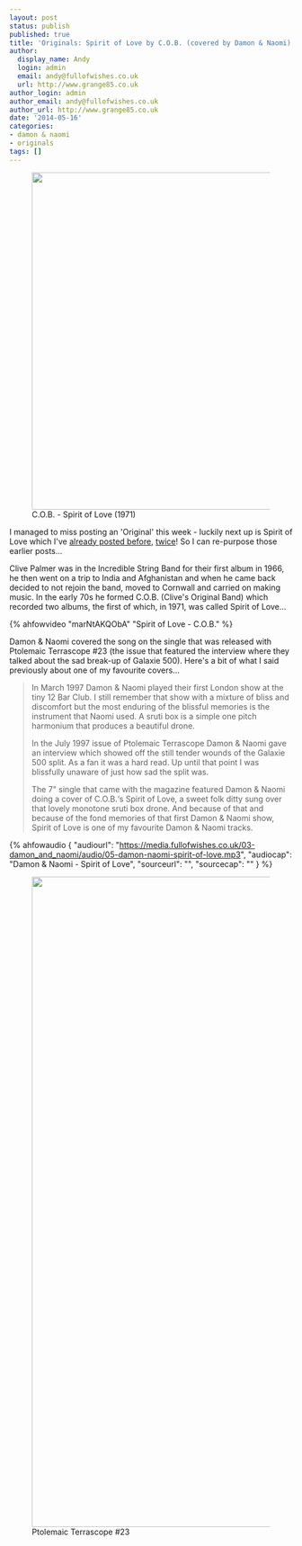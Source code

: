 ```yaml
---
layout: post
status: publish
published: true
title: 'Originals: Spirit of Love by C.O.B. (covered by Damon & Naomi)'
author:
  display_name: Andy
  login: admin
  email: andy@fullofwishes.co.uk
  url: http://www.grange85.co.uk
author_login: admin
author_email: andy@fullofwishes.co.uk
author_url: http://www.grange85.co.uk
date: '2014-05-16'
categories:
- damon & naomi
- originals
tags: []
---
```

<p><figure class="caption aligncenter"><img src="https://media.fullofwishes.co.uk/00-misc/pictures/cob-spirit-of-love.jpg" width="600" height="600" class /><figcaption class="caption-text"> C.O.B. - Spirit of Love (1971)</figcaption></figure>
I managed to miss posting an 'Original' this week - luckily next up is Spirit of Love which I've <a href="/2009/05/20/mp3-lost-tracks-5-damon-naomi-spirit-of-love/" title="Mp3: Lost tracks #5 – Damon & Naomi – Spirit of Love">already posted before</a>, <a href="/2011/11/04/audio-friday-recycling-damon-naomi-spirit-of-love/" title="Audio: Friday recycling: Damon & Naomi – Spirit of Love">twice</a>! So I can re-purpose those earlier posts...</p>
<p>Clive Palmer was in the Incredible String Band for their first album in 1966, he then went on a trip to India and Afghanistan and when he came back decided to not rejoin the band, moved to Cornwall and carried on making music. In the early 70s he formed C.O.B. (Clive's Original Band) which recorded two albums, the first of which, in 1971, was called Spirit of Love...<br />

{% ahfowvideo "marNtAKQObA" "Spirit of Love - C.O.B." %}

<p>Damon & Naomi covered the song on the single that was released with Ptolemaic Terrascope #23 (the issue that featured the interview where they talked about the sad break-up of Galaxie 500). Here's a bit of what I said previously about one of my favourite covers...</p>
<blockquote><p>
In March 1997 Damon & Naomi played their first London show at the tiny 12 Bar Club. I still remember that show with a mixture of bliss and discomfort but the most enduring of the blissful memories is the instrument that Naomi used. A sruti box is a simple one pitch harmonium that produces a beautiful drone.</p>
<p>In the July 1997 issue of Ptolemaic Terrascope Damon & Naomi gave an interview which showed off the still tender wounds of the Galaxie 500 split. As a fan it was a hard read. Up until that point I was blissfully unaware of just how sad the split was.</p>
<p>The 7" single that came with the magazine featured Damon & Naomi doing a cover of C.O.B.‘s Spirit of Love, a sweet folk ditty sung over that lovely monotone sruti box drone. And because of that and because of the fond memories of that first Damon & Naomi show, Spirit of Love is one of my favourite Damon & Naomi tracks.
</p></blockquote>

 {% ahfowaudio {
  "audiourl": "https://media.fullofwishes.co.uk/03-damon_and_naomi/audio/05-damon-naomi-spirit-of-love.mp3",
  "audiocap": "Damon & Naomi - Spirit of Love",
  "sourceurl": "",
  "sourcecap": ""
  } %}

<p><figure class="caption aligncenter"><img src="https://media.fullofwishes.co.uk/00-misc/pictures/ptolemaic-terrascope-no23.jpg" width="804" height="1157" class /><figcaption class="caption-text"> Ptolemaic Terrascope #23</figcaption></figure>
